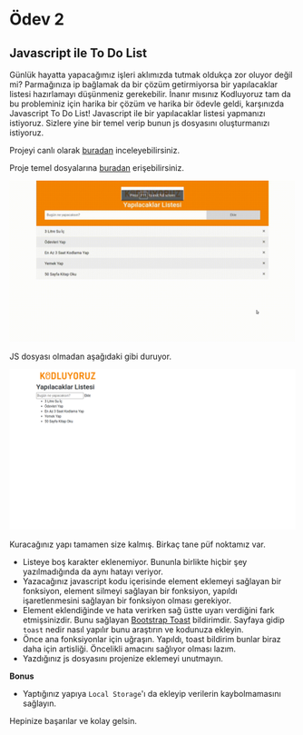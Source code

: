 # Ödev 2

## Javascript ile To Do List

Günlük hayatta yapacağımız işleri aklımızda tutmak oldukça zor oluyor değil mi? Parmağınıza ip bağlamak da bir çözüm getirmiyorsa bir yapılacaklar listesi hazırlamayı düşünmeniz gerekebilir. İnanır mısınız Kodluyoruz tam da bu probleminiz için harika bir çözüm ve harika bir ödevle geldi, karşınızda Javascript To Do List! Javascript ile bir yapılacaklar listesi yapmanızı istiyoruz. Sizlere yine bir temel verip bunun js dosyasını oluşturmanızı istiyoruz.

Projeyi canlı olarak [buradan](https://cengizcmataraci.me/javascripttodolist/) inceleyebilirsiniz.

Proje temel dosyalarına [buradan](https://github.com/Kodluyoruz/taskforce/tree/main/javascript/javascript-temel/odev2/todolist) erişebilirsiniz.

![todolist](https://raw.githubusercontent.com/Kodluyoruz/taskforce/main/javascript/javascript-temel/odev2/figures/todolist.gif)

JS dosyası olmadan aşağıdaki gibi duruyor.

![todolistnojs](https://raw.githubusercontent.com/Kodluyoruz/taskforce/main/javascript/javascript-temel/odev2/figures/todolistnojs.png)

Kuracağınız yapı tamamen size kalmış. Birkaç tane püf noktamız var.

- Listeye boş karakter eklenemiyor. Bununla birlikte hiçbir şey yazılmadığında da aynı hatayı veriyor.
- Yazacağınız javascript kodu içerisinde element eklemeyi sağlayan bir fonksiyon, element silmeyi sağlayan bir fonksiyon, yapıldı işaretlenmesini sağlayan bir fonksiyon olması gerekiyor.
- Element eklendiğinde ve hata verirken sağ üstte uyarı verdiğini fark etmişsinizdir. Bunu sağlayan [Bootstrap Toast](https://getbootstrap.com/docs/4.3/components/toasts/) bildirimdir. Sayfaya gidip `toast` nedir nasıl yapılır bunu araştırın ve kodunuza ekleyin.
- Önce ana fonksiyonlar için uğraşın. Yapıldı, toast bildirim bunlar biraz daha için artisliği. Öncelikli amacını sağlıyor olması lazım.
- Yazdığınız js dosyasını projenize eklemeyi unutmayın.

**Bonus**
- Yaptığınız yapıya `Local Storage`'ı da ekleyip verilerin kaybolmamasını sağlayın.


Hepinize başarılar ve kolay gelsin.
